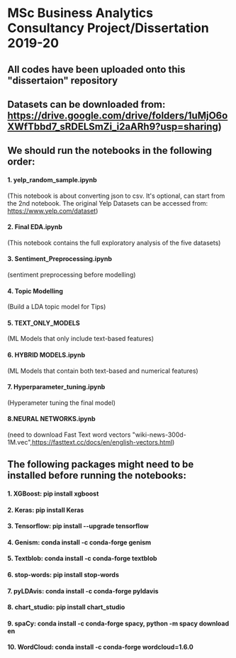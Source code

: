 # MSc Business Analytics Consultancy Project/Dissertation 2019-20
## All codes have been uploaded onto this "dissertaion" repository
## Datasets can be downloaded from: https://drive.google.com/drive/folders/1uMjO6oXWfTbbd7_sRDELSmZi_i2aARh9?usp=sharing)
## We should run the notebooks in the following order:
#### 1. yelp_random_sample.ipynb 
(This notebook is about converting json to csv. It's optional, can start from the 2nd notebook. The original Yelp Datasets can be accessed from: https://www.yelp.com/dataset)
#### 2. Final EDA.ipynb
(This notebook contains the full exploratory analysis of the five datasets)
#### 3. Sentiment_Preprocessing.ipynb
(sentiment preprocessing before modelling)
#### 4. Topic Modelling
(Build a LDA topic model for Tips)
#### 5. TEXT_ONLY_MODELS
(ML Models that only include text-based features)
#### 6. HYBRID MODELS.ipynb
(ML Models that contain both text-based and numerical features)
#### 7. Hyperparameter_tuning.ipynb
(Hyperameter tuning the final model)
#### 8.NEURAL NETWORKS.ipynb
(need to download Fast Text word vectors "wiki-news-300d-1M.vec",https://fasttext.cc/docs/en/english-vectors.html)

## The following packages might need to be installed before running the notebooks:
#### 1.	XGBoost: pip install xgboost
#### 2.	Keras: pip install Keras
#### 3.	Tensorflow: pip install --upgrade tensorflow
#### 4.	Genism: conda install -c conda-forge genism
#### 5.	Textblob: conda install -c conda-forge textblob
#### 6.	stop-words: pip install stop-words
#### 7.	pyLDAvis: conda install -c conda-forge pyldavis
#### 8.	chart_studio: pip install chart_studio
#### 9.	spaCy: conda install -c conda-forge spacy, python -m spacy download en
#### 10.	WordCloud: conda install -c conda-forge wordcloud=1.6.0
